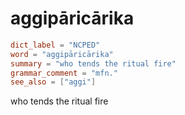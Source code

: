 # aggipāricārika

``` toml
dict_label = "NCPED"
word = "aggipāricārika"
summary = "who tends the ritual fire"
grammar_comment = "mfn."
see_also = ["aggi"]
```

who tends the ritual fire

